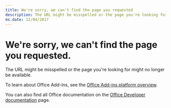 ```yaml
---
title: We're sorry, we can't find the page you requested
description: The URL might be misspelled or the page you're looking for might no longer be available.
ms.date: 12/04/2017
---
```



# We're sorry, we can't find the page you requested.

The URL might be misspelled or the page you're looking for might no longer be available.  

To learn about Office Add-ins, see the [Office Add-ins platform overview](https://docs.microsoft.com/office/dev/add-ins/overview/office-add-ins).

You can also find all Office documentation on the [Office Developer documentation](https://developer.microsoft.com/office/docs) page.

